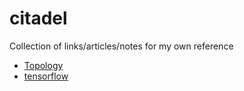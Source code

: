# citadel
Collection of links/articles/notes for my own reference

* [Topology](/topology)
* [tensorflow](/tensorflow)
